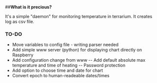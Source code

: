 ##**What is it precious?**

It's a simple "daemon" for monitoring temperature in terrarium.
It creates log as csv file.

### **TO-DO**

 - Move variables to config file - writing parser needed
 - Add simple www server (python) for displaying chart directly on Raspberry
 - Add configuration change from www
   -- Add default absolute max temperature and time of heating
   -- Password protection
 - Add option to choose time and date for chart
 - Convert epoch to human-readeable dates/times


